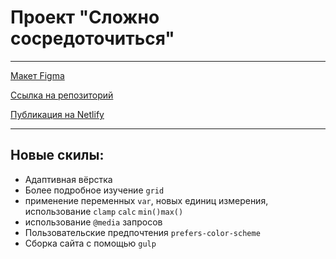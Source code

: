 # Проект "Сложно сосредоточиться" </br>

___________________________________________________________________________________

[Макет Figma](https://www.figma.com/file/lCqDbWjgllgJtb2hmCqfyX/%236-%D0%A1%D0%BB%D0%BE%D0%B6%D0%BD%D0%BE-%D1%81%D0%BE%D1%81%D1%80%D0%B5%D0%B4%D0%BE%D1%82%D0%BE%D1%87%D0%B8%D1%82%D1%8C%D1%81%D1%8F?node-id=0%3A1&mode=dev) </br>

[Ссылка на репозиторий](https://github.com/viperouss14/slozhno-sosredotochitsya.git) </br>

[Публикация на Netlify](https://slozhno-sosredotochitsya.netlify.app/) </br>

____________________________________________________________________________________

## Новые скилы:
- Адаптивная вёрстка
- Более подробное изучение `grid`
- применение переменных `var`, новых единиц измерения, использование `clamp` `calc` `min()max()`
- использование `@media` запросов
- Пользовательские предпочтения `prefers-color-scheme`
- Сборка сайта с помощью `gulp`
